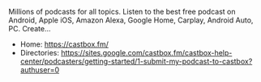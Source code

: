 Millions of podcasts for all topics. Listen to the best free podcast on Android, Apple iOS, Amazon Alexa, Google Home, Carplay, Android Auto, PC. Create...

* Home: https://castbox.fm/
* Directories: https://sites.google.com/castbox.fm/castbox-help-center/podcasters/getting-started/1-submit-my-podcast-to-castbox?authuser=0
